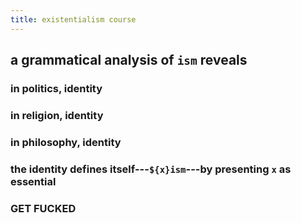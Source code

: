 ```yaml
---
title: existentialism course
---
```


## a grammatical analysis of `ism` reveals
### in politics, identity
### in religion, identity
### in philosophy, identity
### the identity defines itself---`${x}ism`---by presenting `x` as essential
### **GET FUCKED**
##